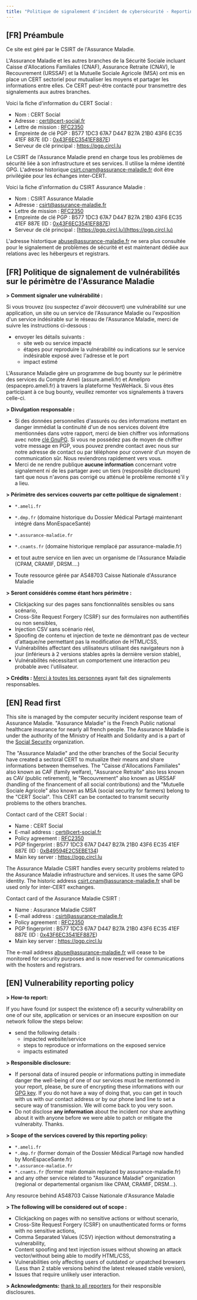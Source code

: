 ```yaml
---
title: "Politique de signalement d'incident de cybersécurité - Reporting Policy for Security Incident"
---
```


## [FR] Préambule

Ce site est géré par le CSIRT de l'Assurance Maladie.

L'Assurance Maladie et les autres branches de la Sécurité Sociale incluant Caisse d'Allocations Familiales (CNAF), Assurance Retraite (CNAV), le Recouvrement (URSSAF) et la Mutuelle Sociale Agricole (MSA) ont mis en place un CERT sectoriel pour mutualiser les moyens et partager les informations entre elles. Ce CERT peut-être contacté pour transmettre des signalements aux autres branches.

Voici la fiche d'information du CERT Social :
- Nom : CERT Social
- Adresse : [cert@cert-social.fr](mailto:cert@cert-social.fr)
- Lettre de mission : [RFC2350](https://www.assurance-maladie.ameli.fr/pages-d-informations-legales/cert-social)
- Empreinte de clé PGP : B577 1DC3 67A7 D447 B27A 21B0 43F6 EC35 41EF 887E (ID : [0x43F6EC3541EF887E](https://pgp.circl.lu/pks/lookup?op=get&search=0x43f6ec3541ef887e))
- Serveur de clé principal : https://pgp.circl.lu

Le CSIRT de l'Assurance Maladie prend en charge tous les problèmes de sécurité liée à son infrastructure et ses services. Il utilise la même identité GPG. L'adresse historique csirt.cnam@assurance-maladie.fr doit être privilégiée pour les échanges inter-CERT.

Voici la fiche d'information du CSIRT Assurance Maladie :
- Nom : CSIRT Assurance Maladie 
- Adresse : [csirt@assurance-maladie.fr](mailto:csirt@assurance-maladie.fr)
- Lettre de mission : [RFC2350](https://www.assurance-maladie.ameli.fr/pages-d-informations-legales/csirt-assurance-maladie-rfc2350)
- Empreinte de clé PGP : B577 1DC3 67A7 D447 B27A 21B0 43F6 EC35 41EF 887E (ID : [0x43F6EC3541EF887E](https://pgp.circl.lu/pks/lookup?op=get&search=0x43f6ec3541ef887e))
- Serveur de clé principal : [https://pgp.circl.lu](https://pgp.circl.lu)

L'adresse histortique abuse@assurance-maladie.fr ne sera plus consultée pour le signalement de problèmes de sécurité et est maintenant dédiée aux relations avec les hébergeurs et registrars.

## [FR] Politique de signalement de vulnérabilités sur le périmètre de l'Assurance Maladie

**> Comment signaler une vulnérabilité :** 

Si vous trouvez (ou suspectez d'avoir découvert) une vulnérabilité sur une application, un site ou un service de l'Assurance Maladie ou l'exposition d'un service indésirable sur le réseau de l'Assurance Maladie, merci de suivre les instructions ci-dessous :
- envoyer les détails suivants :
  - site web ou service impacté
  - étapes pour reproduire la vulnérabilité ou indications sur le service indésirable exposé avec l'adresse et le port
  - impact estimé
 
L'Assurance Maladie gère un programme de bug bounty sur le périmètre des services du Compte Ameli (assure.ameli.fr) et Amelipro (espacepro.ameli.fr) à travers la plateforme YesWeHack. Si vous êtes participant à ce bug bounty, veuillez remonter vos signalements à travers celle-ci.

**> Divulgation responsable :** 
- Si des données personnelles d'assurés ou des informations mettant en danger immédiat la continuité d'un de nos services doivent être mentionnées dans votre rapport, merci de bien chiffrer vos informations avec notre [clé GnuPG](https://pgp.circl.lu/pks/lookup?op=get&search=0x43f6ec3541ef887e). Si vous ne possédez pas de moyen de chiffrer votre message en PGP, vous pouvez prendre contact avec nous sur notre adresse de contact ou par téléphone pour convenir d'un moyen de communication sûr. Nous reviendrons rapidement vers vous. 
- Merci de ne rendre publique **aucune information** concernant votre signalement ni de les partager avec un tiers (responsible disclosure) tant que nous n'avons pas corrigé ou atténué le problème remonté s'il y a lieu. 

**> Périmètre des services couverts par cette politique de signalement :** 
- `*.ameli.fr`
- `*.dmp.fr` (domaine historique du Dossier Médical Partagé maintenant intégré dans MonEspaceSanté)
- `*.assurance-maladie.fr`
-  `*.cnamts.fr` (domaine historique remplacé par assurance-maladie.fr)
- et tout autre service en lien avec un organisme de l'Assurance Maladie (CPAM, CRAMIF, DRSM....)

- Toute ressource gérée par AS48703 Caisse Nationale d'Assurance Maladie

**> Seront considérés comme étant hors périmètre :** 
- Clickjacking sur des pages sans fonctionnalités sensibles ou sans scénario,
- Cross-Site Request Forgery (CSRF) sur des formulaires non authentifiés ou non sensibles,
- Injection CSV sans scénario réel,
- Spoofing de contenu et injection de texte ne démontrant pas de vecteur d'attaque/ne permettant pas la modification de HTML/CSS,
- Vulnérabilités affectant des utilisateurs utilisant des navigateurs non à jour (inférieurs à 2 versions stables après la dernière version stable),
- Vulnérabilités nécessitant un comportement une interaction peu probable avec l'utilisateur.

**> Crédits :** [Merci à toutes les personnes](/abuse/thanks/) ayant fait des signalements responsables.

## [EN] Read first

This site is managed by the computer security incident response team of Assurance Maladie.
"Assurance Maladie" is the French Public national healthcare insurance for nearly all french people. The Assurance Maladie is under the authority of the Ministry of Health and Solidarity and is a part of the [Social Security](https://www.securite-sociale.fr/accueil) organization.

The "Assurance Maladie" and the other branches of the Social Security have created a sectoral CERT to mutualize their means and share informations between themselves. The "Caisse d'Allocations Familiales" also known as CAF (family welfare), "Assurance Retraite" also less known as CAV (public retirement), le "Recouvrement" also known as URSSAF (handling of the financement of all social contributions) and the "Mutuelle Sociale Agricole" also known as MSA (social security for farmers) belong to the "CERT Social". This CERT can be contacted to transmit security problems to the others branches.

Contact card of the CERT Social :
- Name : CERT Social
- E-mail address : [cert@cert-social.fr](mailto:cert@cert-social.fr)
- Policy agreement : [RFC2350](https://assurance-maladie.ameli.fr/sites/default/files/cert-social-frc2350-v2_assurance-maladie.pdf)
- PGP fingerprint : B577 1DC3 67A7 D447 B27A 21B0 43F6 EC35 41EF 887E (ID : [0xB49594E2C5EBE134](https://pgp.circl.lu/pks/lookup?op=get&search=0x43f6ec3541ef887e))
- Main key server : https://pgp.circl.lu

The Assurance Maladie CSIRT handles every security problems related to the Assurance Maladie infrastructure and services. It uses the same GPG identity. The historic address csirt.cnam@assurance-maladie.fr shall be used only for inter-CERT exchanges.

Contact card of the Assurance Maladie CSIRT :
- Name : Assurance Maladie CSIRT
- E-mail address : [csirt@assurance-maladie.fr](mailto:csirt@assurance-maladie.fr)
- Policy agreement : [RFC2350](https://www.assurance-maladie.ameli.fr/pages-d-informations-legales/csirt-assurance-maladie-rfc2350)
- PGP fingerprint : B577 1DC3 67A7 D447 B27A 21B0 43F6 EC35 41EF 887E (ID : [0x43F6EC3541EF887E](https://pgp.circl.lu/pks/lookup?op=get&search=0x43f6ec3541ef887e))
- Main key server : https://pgp.circl.lu

The e-mail address abuse@assurance-maladie.fr will cease to be monitored for security purposes and is now reserved for communications with the hosters and registrars.

## [EN] Vulnerability reporting policy 

**> How-to report:**

If you have found (or suspect the existence of) a security vulnerability on one of our site, application or services or an insecure exposition on our network follow the steps below: 

- send the following details :
  - impacted website/service
  - steps to reproduce or informations on the exposed service
  - impacts estimated

**> Responsible disclosure:** 
- If personal data of insured people or informations putting in immediate danger the well-being of one of our services must be mentionned in your report, please, be sure of encrypting these informations with our [GPG key](https://pgp.circl.lu/pks/lookup?op=get&search=0x43f6ec3541ef887e). If you do not have a way of doing that, you can get in touch with us with our contact address or by our phone land line to set a secure way of transmission. We will come back to you very soon.
- Do not disclose **any information** about the incident nor share anything about it with anyone before we were able to patch or mitigate the vulnerabity. Thanks.

**> Scope of the services covered by this reporting policy:** 
- `*.ameli.fr`
- `*.dmp.fr` (former domain of the Dossier Médical Partagé now handled by MonEspaceSante.fr)
- `*.assurance-maladie.fr`
-  `*.cnamts.fr` (former main domain replaced by assurance-maladie.fr)
- and any other service related to "Assurance Maladie" organization (regional or departemental organism like CPAM, CRAMIF, DRSM...).

Any resource behind AS48703 Caisse Nationale d'Assurance Maladie

**> The following will be considered out of scope :** 
- Clickjacking on pages with no sensitive actions or without scenario,
- Cross-Site Request Forgery (CSRF) on unauthenticated forms or forms with no sensitive actions,
- Comma Separated Values (CSV) injection without demonstrating a vulnerability,
- Content spoofing and text injection issues without showing an attack vector/without being able to modify HTML/CSS,
- Vulnerabilities only affecting users of outdated or unpatched browsers (Less than 2 stable versions behind the latest released stable version),
- Issues that require unlikely user interaction.

**> Acknowledgments:** [thank to all reporters](/abuse/thanks/) for their responsible disclosures.
